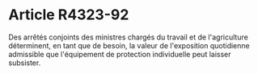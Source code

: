 # Article R4323-92

  
Des arrêtés conjoints des ministres chargés du travail et de l'agriculture déterminent, en tant que de besoin, la valeur de l'exposition quotidienne admissible que l'équipement de protection individuelle peut laisser subsister.